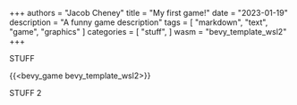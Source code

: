 +++
authors = "Jacob Cheney"
title = "My first game!"
date = "2023-01-19"
description = "A funny game description"
tags = [
    "markdown",
    "text",
    "game",
    "graphics"
]
categories = [
    "stuff",
]
wasm = "bevy_template_wsl2"
+++


STUFF

{{<bevy_game bevy_template_wsl2>}}

STUFF 2